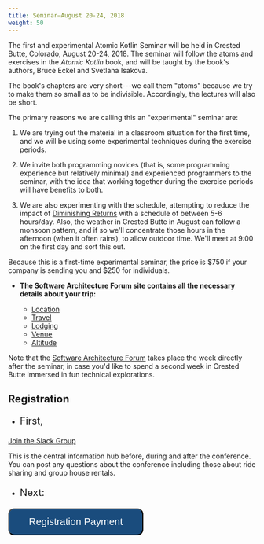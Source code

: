 ```yaml
---
title: Seminar—August 20-24, 2018
weight: 50
---
```


The first and experimental Atomic Kotlin Seminar will be held in Crested Butte,
Colorado, August 20-24, 2018. The seminar will follow the atoms and exercises
in the *Atomic Kotlin* book, and will be taught by the book's authors, Bruce
Eckel and Svetlana Isakova.

The book's chapters are very short---we call them "atoms" because we try to
make them so small as to be indivisible. Accordingly, the lectures will also be
short.

The primary reasons we are calling this an "experimental" seminar are:

1. We are trying out the material in a classroom situation for the first
time, and we will be using some experimental techniques during the exercise
periods.

2. We invite both programming novices (that is, some programming experience but
relatively minimal) and experienced programmers to the seminar, with the idea
that working together during the exercise periods will have benefits to both.

3. We are also experimenting with the schedule, attempting to reduce the impact
of [Diminishing Returns](https://en.wikipedia.org/wiki/Diminishing_returns)
with a schedule of between 5-6 hours/day. Also, the weather in Crested Butte in
August can follow a monsoon pattern, and if so we'll concentrate those hours in
the afternoon (when it often rains), to allow outdoor time. We'll meet at 9:00
on the first day and sort this out.

Because this is a first-time experimental seminar, the price is $750 if your
company is sending you and $250 for individuals.

+ **The
<a href="http://softwarearchitectureforum.com/" target="_blank">Software Architecture Forum</a> site contains
all the necessary details about your trip:**

    + [Location](http://softwarearchitectureforum.com/location/)
    + [Travel](http://softwarearchitectureforum.com/travel/)
    + [Lodging](http://softwarearchitectureforum.com/lodging/)
    + [Venue](http://softwarearchitectureforum.com/venue/)
    + [Altitude](http://softwarearchitectureforum.com/altitude/)

Note that the <a href="http://softwarearchitectureforum.com/"
target="_blank">Software Architecture Forum</a> takes place the week directly
after the seminar, in case you'd like to spend a second week in Crested Butte
immersed in fun technical explorations.

## Registration

- <p style="font-size:20px">First,
<a href="https://join.slack.com/t/atomickotlinconf/shared_invite/enQtMzg1NjU1Mjg5ODI4LTUyZjZjZWMwY2ZlZjc1M2M5NGFlOTA1YTk3NGNjNDQzZTQxMDY2ZWJhYjdjZmZlMWJiZjk3MzhkYjgwYjZlMjY">Join the Slack Group</a>
</p>

This is the central information hub before, during and after the conference. You
can post any questions about the conference including those about ride sharing
and group house rentals.


- <p style="font-size:20px">Next:
<form action="https://ti.to/mindview/atomic-kotlin-seminar"
      method="get" target="_blank">
    <input type="submit" value="Registration Payment"
         name="Submit" id="frm1_submit"
         style="background:#1A4C7D;
                color: white;
                cursor:pointer;
                font-size:20px;
                padding: 14px 40px;
                border-radius: 12px;"
    />
</form>
</p>

